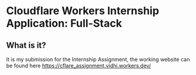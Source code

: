 # Cloudflare Workers Internship Application: Full-Stack

## What is it?
It is my submission for the Internship Assignment, the working website can be found here https://cflare_assignment.vidhi.workers.dev/
